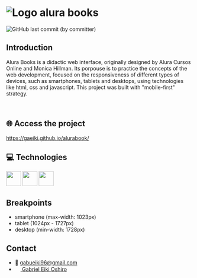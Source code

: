 # ![Logo alura books](https://user-images.githubusercontent.com/64814663/199863559-30a36bc1-bc1b-4b1e-b5dd-340792535c31.png)


![GitHub last commit (by committer)](https://img.shields.io/github/last-commit/gaeiki/alurabook)


## Introduction
<p>Alura Books is a didactic web interface, originally designed by Alura Cursos Online and Monica Hillman. Its porpouse is to practice the concepts of the web development, focused on the responsiveness of different types of devices, such as smartphones, tablets and desktops, using technologies like html, css and javascript. This project was built with "mobile-first" strategy.</p>
<br>

## 🌐  Access the project
https://gaeiki.github.io/alurabook/

## 💻 Technologies
<span>
<img width=40px src="https://cdn.jsdelivr.net/gh/devicons/devicon/icons/html5/html5-plain-wordmark.svg" />
<img width=40px src="https://cdn.jsdelivr.net/gh/devicons/devicon/icons/css3/css3-plain-wordmark.svg" />
<img width=40px src="https://cdn.jsdelivr.net/gh/devicons/devicon/icons/javascript/javascript-plain.svg" />
</span>

## Breakpoints
- smartphone (max-width: 1023px)
- tablet (1024px - 1727px)
- desktop (min-width: 1728px)

## Contact
- 📧 gabueiki96@gmail.com
- [<img width=15px src="https://cdn.jsdelivr.net/gh/devicons/devicon/icons/linkedin/linkedin-original.svg" /> Gabriel Eiki Oshiro](https://www.linkedin.com/in/gabriel-eiki-oshiro-07b324b0/)

